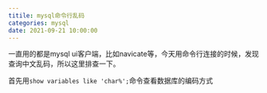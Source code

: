 ```yaml
---
titile: mysql命令行乱码
categories: mysql
date: 2021-09-21 10:00:00
---
```


一直用的都是mysql ui客户端，比如navicate等，今天用命令行连接的时候，发现查询中文乱码，所以这里排查一下。



首先用`show variables like 'char%';`命令查看数据库的编码方式

